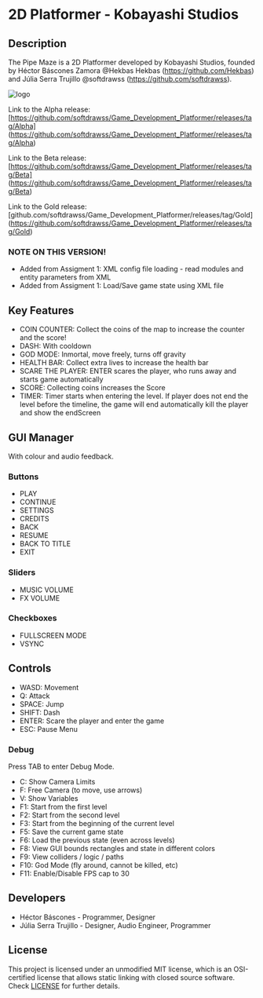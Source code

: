 # 2D Platformer - Kobayashi Studios

## Description

The Pipe Maze is a 2D Platformer developed by Kobayashi Studios, founded by Héctor Báscones Zamora @Hekbas Hekbas (https://github.com/Hekbas) and Júlia Serra Trujillo @softdrawss (https://github.com/softdrawss).

![logo](https://user-images.githubusercontent.com/99959289/200201246-e9a57554-41d6-4304-8de3-caa10a13133a.png)

Link to the Alpha release: [https://github.com/softdrawss/Game_Development_Platformer/releases/tag/Alpha] (https://github.com/softdrawss/Game_Development_Platformer/releases/tag/Alpha)

Link to the Beta release: [https://github.com/softdrawss/Game_Development_Platformer/releases/tag/Beta] (https://github.com/softdrawss/Game_Development_Platformer/releases/tag/Beta)

Link to the Gold release: [github.com/softdrawss/Game_Development_Platformer/releases/tag/Gold] (https://github.com/softdrawss/Game_Development_Platformer/releases/tag/Gold)

### NOTE ON THIS VERSION!

- Added from Assigment 1: XML config file loading - read modules and entity parameters from XML
- Added from Assigment 1: Load/Save game state using XML file

## Key Features
 
 - COIN COUNTER: Collect the coins of the map to increase the counter and the score!
 - DASH: With cooldown
 - GOD MODE: Inmortal, move freely, turns off gravity
 - HEALTH BAR: Collect extra lives to increase the health bar
 - SCARE THE PLAYER: ENTER scares the player, who runs away and starts game automatically
 - SCORE: Collecting coins increases the Score
 - TIMER: Timer starts when entering the level. If player does not end the level before the timeline, the game will end automatically kill the player and show the endScreen

## GUI Manager

With colour and audio feedback. 

### Buttons
 - PLAY
 - CONTINUE
 - SETTINGS
 - CREDITS
 - BACK
 - RESUME
 - BACK TO TITLE
 - EXIT

### Sliders
 -  MUSIC VOLUME
 -  FX VOLUME

### Checkboxes
 - FULLSCREEN MODE
 - VSYNC

## Controls

 - WASD: Movement
 - Q: Attack
 - SPACE: Jump
 - SHIFT: Dash
 - ENTER: Scare the player and enter the game
 - ESC: Pause Menu
 
 ### Debug
 Press TAB to enter Debug Mode.
 
 - C: Show Camera Limits
 - F: Free Camera (to move, use arrows)
 - V: Show Variables
 - F1: Start from the first level
 - F2: Start from the second level
 - F3: Start from the beginning of the current level
 - F5: Save the current game state
 - F6: Load the previous state (even across levels)
 - F8: View GUI bounds rectangles and state in different colors
 - F9: View colliders / logic / paths
 - F10: God Mode (fly around, cannot be killed, etc)
 - F11: Enable/Disable FPS cap to 30

## Developers

 - Héctor Báscones - Programmer, Designer
 - Júlia Serra Trujillo - Designer, Audio Engineer, Programmer

## License

This project is licensed under an unmodified MIT license, which is an OSI-certified license that allows static linking with closed source software. Check [LICENSE](LICENSE) for further details.
